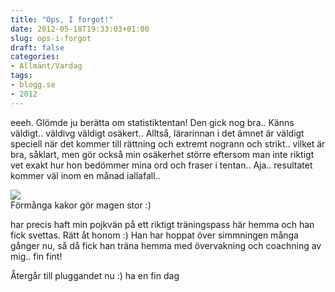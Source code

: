 ```yaml
---
title: "Ops, I forgot!"
date: 2012-05-18T19:33:03+01:00
slug: ops-i-forgot
draft: false
categories:
- Allmänt/Vardag
tags:
- blogg.se
- 2012
---
```

eeeh. Glömde ju berätta om statistiktentan! Den gick nog bra.. Känns väldigt.. väldivg väldigt osäkert.. Alltså, lärarinnan i det ämnet är väldigt speciell när det kommer till rättning och extremt nogrann och strikt.. vilket är bra, såklart, men gör också min osäkerhet större eftersom man inte riktigt vet exakt hur hon bedömmer mina ord och fraser i tentan.. Aja.. resultatet kommer väl inom en månad iallafall..  
  
![](/assets/images/blogg.se/wp_001396_203113164.jpg)  
Förmånga kakor gör magen stor :)  
  
har precis haft min pojkvän på ett riktigt träningspass här hemma och han fick svettas. Rätt åt honom :) Han har hoppat över simmningen många gånger nu, så då fick han träna hemma med övervakning och coachning av mig.. fin fint!  
  
Återgår till pluggandet nu :) ha en fin dag
